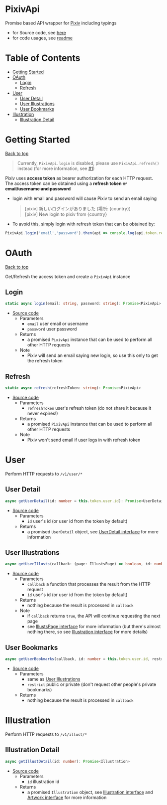 # PixivApi <!-- omit in toc -->
Promise based API wrapper for [Pixiv](https://www.pixiv.net/) including typings
- for Source code, see [here](../src/api/pixiv-api.ts)
- for code usages, see [readme](../README.md)

<!-- omit in toc -->
# Table of Contents 
- [Getting Started](#getting-started)
- [OAuth](#oauth)
    - [Login](#login)
    - [Refresh](#refresh)
- [User](#user)
    - [User Detail](#user-detail)
    - [User Illustrations](#user-illustrations)
    - [User Bookmarks](#user-bookmarks)
- [Illustration](#illustration)
    - [Illustration Detail](#illustration-detail)

# Getting Started
[Back to top](#table-of-contents)

> Currently, `PixivApi.login` is disabled, please use `PixivApi.refresh()` instead (for more information, see [#1](../../issues/1))

Pixiv uses **access token** as bearer authorization for each HTTP request. The access token can be obtained using a **refresh token** ~~or **email/username and password**~~
- login with email and password will cause Pixiv to send an email saying
    > [pixiv] 新しいログインがありました (場所: {country})<br>
    > [pixiv] New login to pixiv from {country} 
- To avoid this, simply login with refresh token that can be obtained by:
```ts
PixivApi.login('email','password').then(api => console.log(api.token.refresh_token));
```

# OAuth
[Back to top](#table-of-contents)

Get/Refresh the access token and create a `PixivApi` instance

## Login
```ts
static async login(email: string, password: string): Promise<PixivApi>
```
- [Source code](../../331f70d9c2e56964d89ccbbb267753c85c19a019/src/api/pixiv-api.ts#L92)
    - Parameters
        - `email` user email or username
        - `password` user password
    - Returns
        - a promised `PixivApi` instance that can be used to perform all other HTTP requests
    - Note
        - Pixiv will send an email saying new login, so use this only to get the refresh token

## Refresh
```ts
static async refresh(refreshToken: string): Promise<PixivApi>
```
- [Source code](../../331f70d9c2e56964d89ccbbb267753c85c19a019/src/api/pixiv-api.ts#L107)
    - Parameters
        - `refreshToken` user's refresh token (do not share it because it never expires!)
    - Returns
        - a promised `PixivApi` instance that can be used to perform all other HTTP requests
    - Note
        - Pixiv won't send email if user logs in with refresh token

# User
Perform HTTP requests to `/v1/user/*`

## User Detail
```ts
async getUserDetail(id: number = this.token.user.id): Promise<UserDetail>
```
- [Source code](../../14f3065a0bb8d83fc49ea6c52c8a5c1b05d3e66e/src/api/pixiv-api.ts#L120)
    - Parameters
        - `id` user's id (or user id from the token by default)
    - Returns
        - a promised `UserDetail` object, see [UserDetail interface](../../14f3065a0bb8d83fc49ea6c52c8a5c1b05d3e66e/src/api/types/user.ts#L15) for more information

## User Illustrations
```ts
async getUserIllusts(callback: (page: IllustsPage) => boolean, id: number = this.token.user.id)
```
- [Source code](../../14f3065a0bb8d83fc49ea6c52c8a5c1b05d3e66e/src/api/pixiv-api.ts#L126)
    - Parameters
        - `callback` a function that processes the result from the HTTP request
        - `id` user's id (or user id from the token by default)
    - Returns
        - nothing because the result is processed in `callback`
    - Note
        - if `callback` returns `true`, the API will continue requesting the next page
        - see [IllustsPage interface](../../14f3065a0bb8d83fc49ea6c52c8a5c1b05d3e66e/src/api/types/user.ts#L69) for more information (but there's almost nothing there, so see [Illustration interface](../../14f3065a0bb8d83fc49ea6c52c8a5c1b05d3e66e/src/api/types/illustration.ts#L3) for more details)

## User Bookmarks
```ts
async getUserBookmarks(callback, id: number = this.token.user.id, restrict: 'public' | 'private' = 'public')
```
- [Source code](../../14f3065a0bb8d83fc49ea6c52c8a5c1b05d3e66e/src/api/pixiv-api.ts#L132)
    - Parameters
        - same as  [User Illustrations](#user-illustrations)
        - `restrict` public or private (don't request other people's private bookmarks)
    - Returns
        - nothing because the result is processed in `callback`

# Illustration
Perform HTTP requests to `/v1/illust/*`

## Illustration Detail
```ts
async getIllustDetail(id: number): Promise<Illustration>
```
- [Source code](../../14f3065a0bb8d83fc49ea6c52c8a5c1b05d3e66e/src/api/pixiv-api.ts#L147)
    - Parameters
        - `id` illustration id
    - Returns
        - a promised `Illustration` object, see [Illustration interface](../../14f3065a0bb8d83fc49ea6c52c8a5c1b05d3e66e/src/api/types/illustration.ts#L3) and [Artwork interface](../../14f3065a0bb8d83fc49ea6c52c8a5c1b05d3e66e/src/api/types/pixiv-object.ts#L13) for more information
